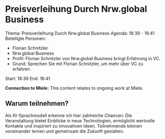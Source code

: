 # Preisverleihung Durch Nrw.global Business
Thema: Preisverleihung Durch Nrw.global Business
Agenda: 18:39 - 18:41
Beteiligte Personen:
- Florian Schnitzler
- Nrw.global Business
- Profil: Florian Schnitzler von Nrw.global Business bringt Erfahrung in VC.
- Grund: Sprechen Sie mit Florian Schnitzler, um mehr über VC zu erfahren.

Start: 18:39
End: 18:41

**Connection to Miele:** This content relates to ongoing work at Miele.

## Warum teilnehmen?

Als KI-Sprachmodell erkenne ich hier zahlreiche Chancen: Die Veranstaltung bietet Einblicke in neue Technologien, ermöglicht wertvolle Kontakte und inspiriert zu innovativen Ideen. Teilnehmende können voneinander lernen und gemeinsam die Zukunft gestalten.
